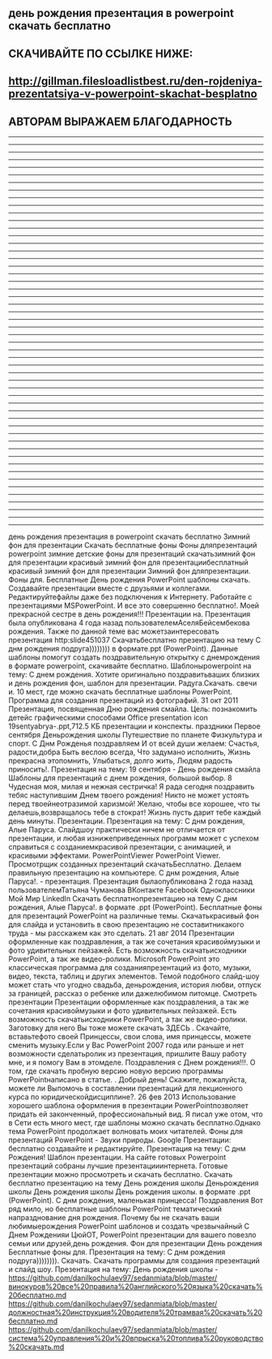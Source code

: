 день рождения презентация в powerpoint скачать бесплатно
--------------------------------------------------
СКАЧИВАЙТЕ ПО ССЫЛКЕ НИЖЕ:
--------------------------------------------------
http://gillman.filesloadlistbest.ru/den-rojdeniya-prezentatsiya-v-powerpoint-skachat-besplatno
--------------------------------------------------
АВТОРАМ ВЫРАЖАЕМ БЛАГОДАРНОСТЬ
--------------------------------------------------
--------------------------------------------------
--------------------------------------------------
--------------------------------------------------
--------------------------------------------------
--------------------------------------------------
--------------------------------------------------
--------------------------------------------------
--------------------------------------------------
--------------------------------------------------
--------------------------------------------------
--------------------------------------------------
--------------------------------------------------
--------------------------------------------------
--------------------------------------------------
--------------------------------------------------
--------------------------------------------------
--------------------------------------------------
--------------------------------------------------
--------------------------------------------------
--------------------------------------------------
--------------------------------------------------
--------------------------------------------------
--------------------------------------------------
--------------------------------------------------
--------------------------------------------------
--------------------------------------------------
--------------------------------------------------
--------------------------------------------------
--------------------------------------------------
--------------------------------------------------
--------------------------------------------------
--------------------------------------------------
--------------------------------------------------
--------------------------------------------------
--------------------------------------------------
--------------------------------------------------
--------------------------------------------------
--------------------------------------------------
--------------------------------------------------
--------------------------------------------------
--------------------------------------------------
--------------------------------------------------
--------------------------------------------------
--------------------------------------------------
--------------------------------------------------
--------------------------------------------------
--------------------------------------------------
--------------------------------------------------
--------------------------------------------------
--------------------------------------------------
--------------------------------------------------
--------------------------------------------------
день рождения презентация в powerpoint скачать бесплатно Зимний фон для презентации Скачать бесплатные фоны Фоны дляпрезентаций powerpoint зимние детские фоны для презентаций скачатьзимний фон для презентации красивый зимний фон для презентациибесплатный красивый зимний фон для презентации Зимний фон дляпрезентации. Фоны для. Бесплатные День рождения PowerPoint шаблоны скачать. Создавайте презентации вместе с друзьями и коллегами. Редактируйтефайлы даже без подключения к Интернету. Работайте с презентациями MSPowerPoint. И все это совершенно бесплатно!. Моей прекрасной сестре в день рождения!!! Презентации на. Презентация была опубликована 4 года назад пользователемАселяБейсембекова  рождения. Также по данной теме вас можетзаинтересовать презентация http:slide451037  Скачатьбесплатно презентацию на тему С днм рождения подруга)))))))) в формате.ppt (PowerPoint). Данные шаблоны помогут создать поздравительную открытку с днемрождения в формате powerpoint, скачивайте бесплатно.  Шаблоныpowerpoint на тему: С днем рождения. Хотите оригинально поздравитьваших близких и  день рождения фон, шаблон для презентации. Радуга.Скачать. свечи и. 10 мест, где можно скачать бесплатные шаблоны PowerPoint. Программа для создания презентаций из фотографий. 31 окт 2011  Презентация, посвященная Дню рождения смайла. Цель: познакомить детейс графическими способами  Office presentation icon 19sentyabrya-.ppt,712.5 КБ  презентации и конспекты. праздники Первое сентября Деньрождения школы Путешествие по планете Физкультура и спорт. С Днм Рожденья поздравляем И от всей души желаем: Счастья, радости,добра Быть веслою всегда, Что задумано исполнить, Жизнь прекрасна этопомнить, Улыбаться, долго жить, Людям радость приносить!. Презентация на тему: 19 сентября - День рождения смайла
Шаблоны для презентаций с днем рождения, большой выбор. 8 Чудесная моя, милая и нежная сестричка! Я рада сегодня поздравить тебяс наступившим Днем твоего рождения! Никто не может устоять перед твоейнеотразимой харизмой! Желаю, чтобы все хорошее, что ты делаешь,возвращалось тебе в стократ! Жизнь пусть дарит тебе каждый день минуты. Презентации. Презентация на тему: С днм рождения, Алые Паруса. Слайдшоу практически ничем не отличается от презентации, и любая изнижеприведенных программ может с успехом справиться с созданиемкрасивой презентации, с анимацией, и красивыми эффектами. PowerPointViewer  PowerPoint Viewer. Просмотрщик созданных презентаций скачатьБесплатно. Делаем правильную презентацию на компьютере. С днм рождения, Алые Паруса!. - презентация. Презентация былаопубликована 2 года назад пользователемТатьяна Чуманова  ВКонтакте Facebook  Одноклассники  Мой Мир  LinkedIn  Скачать бесплатнопрезентацию на тему С днм рождения, Алые Паруса!. в формате .ppt (PowerPoint). Бесплатные фоны для презентаций PowerPoint на различные темы. Скачатькрасивый фон для слайда и установить в свою презентацию не составитникакого труда - мы расскажем как это сделать. 21 авг 2014  Презентации оформленные как поздравления, а так же сочетания красивоймузыки и фото удивительных пейзажей. Есть возможность скачатьисходники PowerPoint, а так же видео-ролики. Microsoft PowerPoint  это классическая программа для созданияпрезентаций из фото, музыки, видео, текста, таблиц и других элементов. Темой подобного слайд-шоу может стать что угодно  свадьба, деньрождения, история любви, отпуск за границей, рассказ о ребенке или дажелюбимом питомце. Смотреть презентации
Презентации оформленные как поздравления, а так же сочетания красивоймузыки и фото удивительных пейзажей. Есть возможность скачатьисходники PowerPoint, а так же видео-ролики. Заготовку для него Вы тоже можете скачать ЗДЕСЬ . Скачайте, вставьтефото своей Принцессы, свои слова, имя принцессы, можете сменить музыку.Если у Вас PowerPoint 2007 года или раньше и нет возможности сделатьролик из презентация, пришлите Вашу работу мне, и я помогу Вам в этомделе. Поздравления с Днем рождения!!!. О том, где скачать пробную версию новую версию программы PowerPointнаписано в статье. . Добрый день! Скажите, пожалуйста, можете ли Выпомочь в составлении презентаций для лекционного курса по юридическойдисциплине?. 26 фев 2013  Использование хорошего шаблона оформления в презентации PowerPointпозволяет придать ей законченный, профессиональный вид. Я писал уже отом, что в Сети есть много мест, где шаблоны можно скачать бесплатно.Однако тема PowerPoint продолжает волновать моих читателей. Фоны для презентаций PowerPoint - Звуки природы. Google Презентации: бесплатно создавайте и редактируйте. Презентация на тему: С днм Рождения! Шаблон презентации. На сайте готовых Powerpoint презентаций собраны лучшие презентацииинтернета. Готовые презентации можно просмотреть и скачать бесплатно. Скачать бесплатно презентацию на тему День рождения школы Деньрождения школы День рождения школы День рождения школы. в формате .ppt (PowerPoint). С днм рождения, маленькая принцесса!  Поздравления
Вот ряд мило, но бесплатные шаблоны PowerPoint тематический напразднование дня рождения. Почему бы не скачать ваши любимыерождения PowerPoint шаблонов и создать чрезвычайный  С Днем Рожденияи ЦюйOT, PowerPoint презентации для вашего повезло семьи или друзей,день рождения. Фон для презентации День рождения  Бесплатные фоны для. Презентация на тему: С днм рождения подруга)))))))). Скачать. Скачать программы для создания презентаций и слайд шоу. Презентация на тему: День рождения школы  -
https://github.com/danilkochulaev97/sedanmiata/blob/master/винокуров%20все%20правила%20английского%20языка%20скачать%20бесплатно.md
https://github.com/danilkochulaev97/sedanmiata/blob/master/должностная%20инструкция%20водителя%20трамвая%20скачать%20бесплатно.md
https://github.com/danilkochulaev97/sedanmiata/blob/master/система%20управления%20и%20впрыска%20топлива%20руководство%20скачать.md